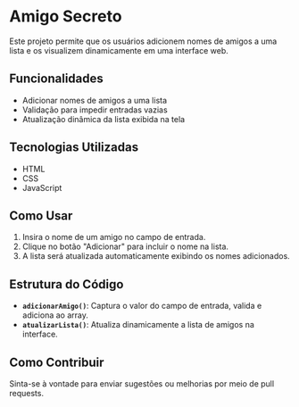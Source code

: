 # Amigo Secreto

Este projeto permite que os usuários adicionem nomes de amigos a uma lista e os visualizem dinamicamente em uma interface web.

## Funcionalidades
- Adicionar nomes de amigos a uma lista
- Validação para impedir entradas vazias
- Atualização dinâmica da lista exibida na tela

## Tecnologias Utilizadas
- HTML
- CSS
- JavaScript

## Como Usar
1. Insira o nome de um amigo no campo de entrada.
2. Clique no botão "Adicionar" para incluir o nome na lista.
3. A lista será atualizada automaticamente exibindo os nomes adicionados.

## Estrutura do Código
- **`adicionarAmigo()`**: Captura o valor do campo de entrada, valida e adiciona ao array.
- **`atualizarLista()`**: Atualiza dinamicamente a lista de amigos na interface.

## Como Contribuir
Sinta-se à vontade para enviar sugestões ou melhorias por meio de pull requests.



